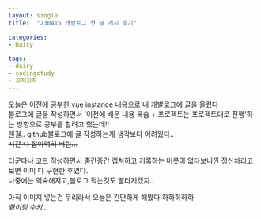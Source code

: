 ```yaml
---
layout: single
title:  "230415 개발로그 첫 글 게시 후기"

categories: 
- Dairy

tags: 
- dairy
- codingstudy
- 끄적끄적      
---
```



오늘은 이전에 공부한 vue instance 내용으로 내 개발로그에 글을 올렸다
<br>블로그에 글을 작성하면서 '이전에 배운 내용 복습 + 프로젝트는 프로젝트대로 진행'하는 방향으로 공부를 할려고 했는데!!
<br>웬걸.. github블로그에 글 작성하는게 생각보다 어려웠다..
<br>~~시간 다 잡아먹혀 버림...~~

더군다나 코드 작성하면서 중간중간 캡쳐하고 기록하는 버릇이 없다보니깐 정신차리고 보면 이미 다 구현한 후였다.
<br>나중에는 익숙해지고,블로그 적는것도 빨라지겠지..

아직 이미지 넣는건 무리라서 오늘은 간단하게 해봤다 하하하하하
<br>*화이팅 수키...*
